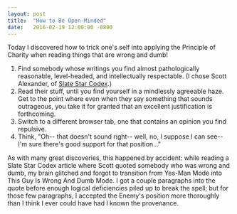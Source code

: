 ```yaml
---
layout: post
title:  "How to Be Open-Minded"
date:   2016-02-19 12:00:00 -0800
---
```


Today I discovered how to trick one's self into applying the Principle of Charity when reading things that are wrong and dumb!

1. Find somebody whose writings you find almost pathologically reasonable, level-headed, and intellectually respectable. (I chose Scott Alexander, of [Slate Star Codex](http://slatestarcodex.com).)
2. Read their stuff, until you find yourself in a mindlessly agreeable haze. Get to the point where even when they say something that sounds outrageous, you take it for granted that an excellent justification is forthcoming.
3. Switch to a different browser tab, one that contains an opinion you find repulsive.
4. Think, "Oh-- that doesn't sound right-- well, no, I suppose I can see-- I'm sure there's good support for that position..."

As with many great discoveries, this happened by accident: while reading a Slate Star Codex article where Scott quoted somebody who was wrong and dumb, my brain glitched and forgot to transition from Yes-Man Mode into This Guy Is Wrong And Dumb Mode. I got a couple paragraphs into the quote before enough logical deficiencies piled up to break the spell; but for those few paragraphs, I accepted the Enemy's position more thoroughly than I think I ever could have had I known the provenance.
